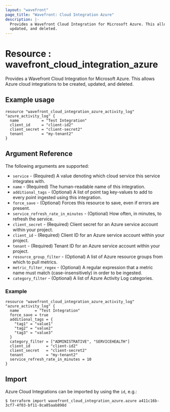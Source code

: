 ```yaml
---
layout: "wavefront"
page_title: "Wavefront: Cloud Integration Azure"
description: |-
  Provides a Wavefront Cloud Integration for Microsoft Azure. This allows azure cloud integrations to be created,
  updated, and deleted.
---
```


# Resource : wavefront_cloud_integration_azure

Provides a Wavefront Cloud Integration for Microsoft Azure. This allows Azure cloud integrations to be created,
updated, and deleted.

## Example usage

```hcl
resource "wavefront_cloud_integration_azure_activity_log" "azure_activity_log" {
  name          = "Test Integration"
  client_id     = "client-id2"
  client_secret = "client-secret2"
  tenant        = "my-tenant2"
}
```

## Argument Reference

The following arguments are supported:

* `service` - (Required) A value denoting which cloud service this service integrates with.
* `name` - (Required) The human-readable name of this integration.
* `additional_tags` - (Optional) A list of point tag key-values to add to every point ingested using this integration.
* `force_save` - (Optional) Forces this resource to save, even if errors are present.
* `service_refresh_rate_in_minutes` - (Optional) How often, in minutes, to refresh the service.
* `client_secret` - (Required) Client secret for an Azure service account within your project.
* `client_id` - (Required) Client ID for an Azure service account within your project.
* `tenant` - (Required)  Tenant ID for an Azure service account within your project.
* `resource_group_filter` - (Optional) A list of Azure resource groups from which to pull metrics.
* `metric_filter_regex` - (Optional) A regular expression that a metric name must match (case-insensitively) in order to be ingested.
* `category_filter` - (Optional) A list of Azure Activity Log categories.

### Example

```hcl
resource "wavefront_cloud_integration_azure_activity_log" "azure_activity_log" {
  name       = "Test Integration"
  force_save = true
  additional_tags = {
    "tag1" = "value1"
    "tag2" = "value2"
    "tag3" = "value3"
  }
  category_filter = ["ADMINISTRATIVE", "SERVICEHEALTH"]
  client_id       = "client-id2"
  client_secret   = "client-secret2"
  tenant          = "my-tenant2"
  service_refresh_rate_in_minutes = 10
}
```

## Import

Azure Cloud Integrations can be imported by using the `id`, e.g.:

```
$ terraform import wavefront_cloud_integration_azure.azure a411c16b-3cf7-4f03-bf11-8ca05aab898d
```
